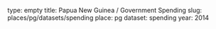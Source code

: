 type: empty
title: Papua New Guinea / Government Spending
slug: places/pg/datasets/spending
place: pg
dataset: spending
year: 2014
